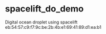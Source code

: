 # spacelift_do_demo

Digital ocean droplet using spacelift
eb:54:57:c9:f7:9c:be:2b:4b:e1:69:41:89:d1:ea:b1
